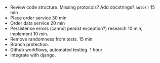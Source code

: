 - Review code structure. Missing protocols? Add docstrings? `auto()` 15 min
- Place order service 30 min
- Order data service 20 min
- Persistence errors (cannot persist exception?) research 10 min, implement 10 min.
- Remove randomness from tests. 15 min
- Branch protection.
- Github workflows, automated testing. 1 hour
- Integrate with django.
